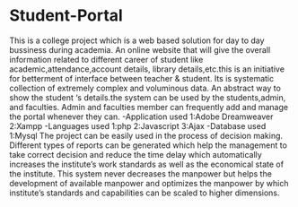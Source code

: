 # Student-Portal
This is a college project which is a web based solution for day to day bussiness during academia.
An online website that will give the overall information related to different career of student like academic,attendance,account details, library details,etc.this is an initiative for betterment of interface between teacher & student.
Its is systematic collection of extremely complex and voluminous data.
An abstract way to show the student ‘s details.the system can be used by the students,admin, and faculties.
Admin and faculties member can frequently add and manage the portal whenever they can.
-Application used
  1:Adobe Dreamweaver
  2:Xampp
-Languages used
  1:php
  2:Javascript
  3:Ajax
-Database used
  1:Mysql
The project can be easily used in the process of decision making.  Different types of reports can be generated which help the management to take correct decision and reduce the time delay which automatically increases the institute’s work standards as well as the economical state of the institute.
This system never decreases the manpower but helps the development of available manpower and optimizes the manpower by which institute’s standards and capabilities can be scaled to higher dimensions.

